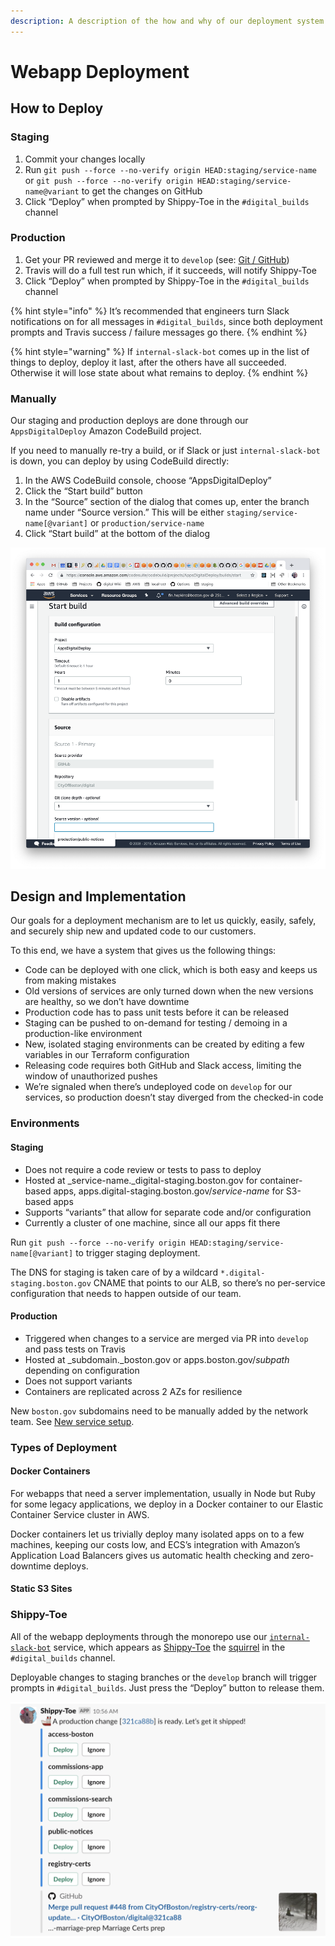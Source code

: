 ```yaml
---
description: A description of the how and why of our deployment system for the webapps
---
```


# Webapp Deployment

## How to Deploy

### Staging

1. Commit your changes locally
2. Run `git push --force --no-verify origin HEAD:staging/service-name` or `git push --force --no-verify origin HEAD:staging/service-name@variant` to get the changes on GitHub 
3. Click “Deploy” when prompted by Shippy-Toe in the `#digital_builds` channel

### Production

1. Get your PR reviewed and merge it to `develop` \(see: [Git / GitHub](../../standards-and-best-practices/git-and-github/)\)
2. Travis will do a full test run which, if it succeeds, will notify Shippy-Toe
3. Click “Deploy” when prompted by Shippy-Toe in the `#digital_builds` channel

{% hint style="info" %}
It’s recommended that engineers turn Slack notifications on for all messages in `#digital_builds`, since both deployment prompts and Travis success / failure messages go there.
{% endhint %}

{% hint style="warning" %}
If `internal-slack-bot` comes up in the list of things to deploy, deploy it last, after the others have all succeeded. Otherwise it will lose state about what remains to deploy.
{% endhint %}

### Manually

Our staging and production deploys are done through our `AppsDigitalDeploy` Amazon CodeBuild project.

If you need to manually re-try a build, or if Slack or just `internal-slack-bot` is down, you can deploy by using CodeBuild directly:

1. In the AWS CodeBuild console, choose “AppsDigitalDeploy”
2. Click the “Start build” button
3. In the “Source” section of the dialog that comes up, enter the branch name under “Source version.” This will be either `staging/service-name[@variant]` or `production/service-name`
4. Click “Start build” at the bottom of the dialog

![Manually starting a build through CodeBuild&#x2019;s web UI](../../.gitbook/assets/screen-shot-2019-05-30-at-2.08.44-pm.png)

## Design and Implementation

Our goals for a deployment mechanism are to let us quickly, easily, safely, and securely ship new and updated code to our customers.

To this end, we have a system that gives us the following things:

* Code can be deployed with one click, which is both easy and keeps us from making mistakes
* Old versions of services are only turned down when the new versions are healthy, so we don’t have downtime
* Production code has to pass unit tests before it can be released
* Staging can be pushed to on-demand for testing / demoing in a production-like environment
* New, isolated staging environments can be created by editing a few variables in our Terraform configuration
* Releasing code requires both GitHub and Slack access, limiting the window of unauthorized pushes
* We’re signaled when there’s undeployed code on `develop` for our services, so production doesn’t stay diverged from the checked-in code

### Environments

#### Staging

* Does not require a code review or tests to pass to deploy
* Hosted at _service-name._digital-staging.boston.gov for container-based apps, apps.digital-staging.boston.gov/_service-name_ for S3-based apps
* Supports “variants” that allow for separate code and/or configuration
* Currently a cluster of one machine, since all our apps fit there

Run `git push --force --no-verify origin HEAD:staging/service-name[@variant]` to trigger staging deployment.

The DNS for staging is taken care of by a wildcard `*.digital-staging.boston.gov` CNAME that points to our ALB, so there’s no per-service configuration that needs to happen outside of our team.

#### Production

* Triggered when changes to a service are merged via PR into `develop` and pass tests on Travis
* Hosted at _subdomain._boston.gov or apps.boston.gov/_subpath_ depending on configuration
* Does not support variants
* Containers are replicated across 2 AZs for resilience

New `boston.gov` subdomains need to be manually added by the network team. See [New service setup](new-service-setup.md).

### Types of Deployment

#### Docker Containers

For webapps that need a server implementation, usually in Node but Ruby for some legacy applications, we deploy in a Docker container to our Elastic Container Service cluster in AWS.

Docker containers let us trivially deploy many isolated apps on to a few machines, keeping our costs low, and ECS’s integration with Amazon’s Application Load Balancers gives us automatic health checking and zero-downtime deploys.

#### Static S3 Sites

### Shippy-Toe

All of the webapp deployments through the monorepo use our [`internal-slack-bot`](https://github.com/CityOfBoston/digital/tree/develop/services-js/internal-slack-bot) service, which appears as [Shippy-Toe](https://en.wikipedia.org/wiki/Squirrel_Girl#Tippy-Toe) the [squirrel](https://www.quora.com/On-GitHub-what-is-the-significance-of-the-Ship-It-squirrel) in the `#digital_builds` channel.

Deployable changes to staging branches or the `develop` branch will trigger prompts in `#digital_builds`. Just press the “Deploy” button to release them.

![An example deployment prompt from Shippy-Toe](../../.gitbook/assets/screen-shot-2019-05-17-at-11.07.38-am.png)

